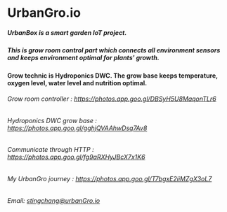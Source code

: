 # UrbanGro.io
##### UrbanBox is a smart garden IoT project. 
##### This is grow room control part which connects all environment sensors and keeps environment optimal for plants' growth.

#### Grow technic is Hydroponics DWC. The grow base keeps temperature, oxygen level, water level and nutrition optimal.
###### Grow room controller :      https://photos.app.goo.gl/DBSyH5U8MaqonTLr6
###### Hydroponics DWC grow base : https://photos.app.goo.gl/gghjQVAAhwDsq7Av8
###### Communicate through HTTP :  https://photos.app.goo.gl/fg9aRXHyJBcX7x1K6
###### My UrbanGro journey :       https://photos.app.goo.gl/T7bgxE2iiMZgX3oL7

###### Email: stingchang@urbanGro.io
